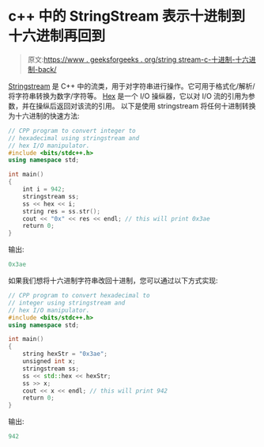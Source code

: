 # c++ 中的 StringStream 表示十进制到十六进制再回到

> 原文:[https://www . geeksforgeeks . org/string stream-c-十进制-十六进制-back/](https://www.geeksforgeeks.org/stringstream-c-decimal-hexadecimal-back/)

[Stringstream](https://www.geeksforgeeks.org/stringstream-c-applications/) 是 C++ 中的流类，用于对字符串进行操作。它可用于格式化/解析/将字符串转换为数字/字符等。
[Hex](https://www.geeksforgeeks.org/stdoct-stddec-and-stdhex-in-cpp/) 是一个 I/O 操纵器，它以对 I/O 流的引用为参数，并在操纵后返回对该流的引用。
以下是使用 stringstream 将任何十进制转换为十六进制的快速方法:

```cpp
// CPP program to convert integer to
// hexadecimal using stringstream and
// hex I/O manipulator.
#include <bits/stdc++.h>
using namespace std;

int main()
{
    int i = 942;
    stringstream ss;
    ss << hex << i;
    string res = ss.str();
    cout << "0x" << res << endl; // this will print 0x3ae
    return 0;
}
```

输出:

```cpp
0x3ae

```

如果我们想将十六进制字符串改回十进制，您可以通过以下方式实现:

```cpp
// CPP program to convert hexadecimal to
// integer using stringstream and
// hex I/O manipulator.
#include <bits/stdc++.h>
using namespace std;

int main()
{
    string hexStr = "0x3ae";
    unsigned int x;
    stringstream ss;
    ss << std::hex << hexStr;
    ss >> x;
    cout << x << endl; // this will print 942
    return 0;
}
```

输出:

```cpp
942

```